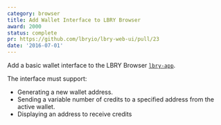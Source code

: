 ```yaml
---
category: browser
title: Add Wallet Interface to LBRY Browser
award: 2000
status: complete
pr: https://github.com/lbryio/lbry-web-ui/pull/23
date: '2016-07-01'
---
```


Add a basic wallet interface to the LBRY Browser [`lbry-app`](https://github.com/lbryio/lbry-app).

The interface must support:

- Generating a new wallet address.
- Sending a variable number of credits to a specified address from the active wallet.
- Displaying an address to receive credits
